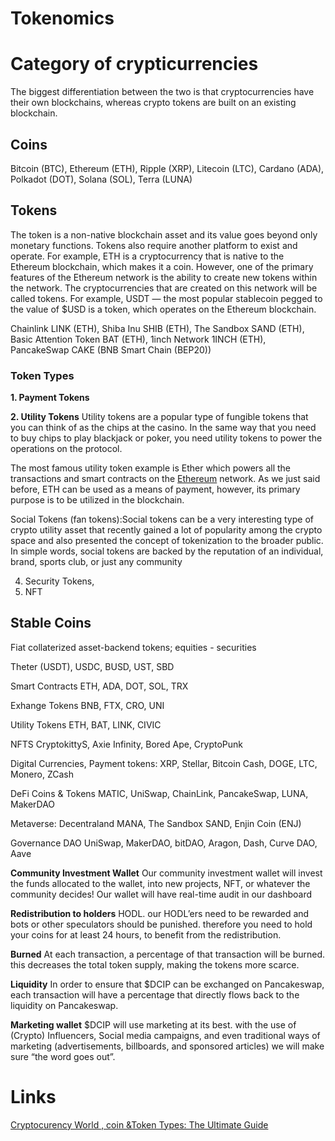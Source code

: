#  Tokenomics

# Category of crypticurrencies
The biggest differentiation between the two is that cryptocurrencies have their own blockchains, whereas crypto tokens are built on an existing blockchain.

## Coins
Bitcoin (BTC), Ethereum (ETH), Ripple (XRP), Litecoin (LTC), Cardano (ADA), Polkadot (DOT), Solana (SOL), Terra (LUNA)

## **Tokens**
The token is a non-native blockchain asset and its value goes beyond only monetary functions. Tokens also require another platform to exist and operate. 
For example, ETH is a cryptocurrency that is native to the Ethereum blockchain, which makes it a coin. However, one of the primary features of the Ethereum network is the ability to create new tokens within the network. The cryptocurrencies that are created on this network will be called tokens. For example, USDT — the most popular stablecoin pegged to the value of $USD is a token, which operates on the Ethereum blockchain.

Chainlink LINK (ETH), Shiba Inu SHIB (ETH), The Sandbox SAND (ETH), Basic Attention Token BAT (ETH), 1inch Network 1INCH (ETH), PancakeSwap CAKE (BNB Smart Chain (BEP20))

### Token Types
**1. Payment Tokens**

**2. Utility Tokens**
Utility tokens are a popular type of fungible tokens that you can think of as the chips at the casino. In the same way that you need to buy chips to play blackjack or poker, you need utility tokens to power the operations on the protocol.  
  
The most famous utility token example is Ether which powers all the transactions and smart contracts on the [Ethereum](https://www.tradingview.com/symbols/ETHUSD/) network. As we just said before, ETH can be used as a means of payment, however, its primary purpose is to be utilized in the blockchain.  
  
Social Tokens (fan tokens):Social tokens can be a very interesting type of crypto utility asset that recently gained a lot of popularity among the crypto space and also presented the concept of tokenization to the broader public. In simple words, social tokens are backed by the reputation of an individual, brand, sports club, or just any community

4. Security Tokens,
5. NFT

## Stable Coins
Fiat collaterized asset-backend tokens; equities - securities

Theter (USDT), USDC, BUSD, UST, SBD

Smart Contracts
ETH, ADA, DOT, SOL, TRX

Exhange Tokens
BNB, FTX, CRO, UNI

Utility Tokens
ETH, BAT, LINK, CIVIC

NFTS
CryptokittyS, Axie Infinity, Bored Ape, CryptoPunk

Digital Currencies, Payment tokens:
XRP, Stellar, Bitcoin Cash, DOGE, LTC, Monero, ZCash

DeFi Coins & Tokens
MATIC, UniSwap, ChainLink, PancakeSwap, LUNA, MakerDAO

Metaverse:
Decentraland MANA, The Sandbox SAND, Enjin Coin (ENJ)

Governance DAO
UniSwap, MakerDAO, bitDAO, Aragon, Dash, Curve DAO, Aave



**Community Investment Wallet**
Our community investment wallet will invest the funds allocated to the wallet, into new projects, NFT, or whatever the community decides! Our wallet will have real-time audit in our dashboard

**Redistribution to holders**
HODL. our HODL’ers need to be rewarded and bots or other speculators should be punished. therefore you need to hold your coins for at least 24 hours, to benefit from the redistribution.

**Burned**
At each transaction, a percentage of that transaction will be burned. this decreases the total token supply, making the tokens more scarce.

**Liquidity**
In order to ensure that $DCIP can be exchanged on Pancakeswap, each transaction will have a percentage that directly flows back to the liquidity on Pancakeswap.

**Marketing wallet**
$DCIP will use marketing at its best. with the use of (Crypto) Influencers, Social media campaigns, and even traditional ways of marketing (advertisements, billboards, and sponsored articles) we will make sure “the word goes out”.


# Links
[Cryptocurency World , coin &Token Types: The Ultimate Guide](https://www.tradingview.com/chart/BTCUSDT/ucWPOdA9-Cryptocurency-World-coin-Token-Types-The-Ultimate-Guide/?utm_source=Weekly&utm_medium=email&utm_campaign=TradingView+Weekly+152+%28EN%29)